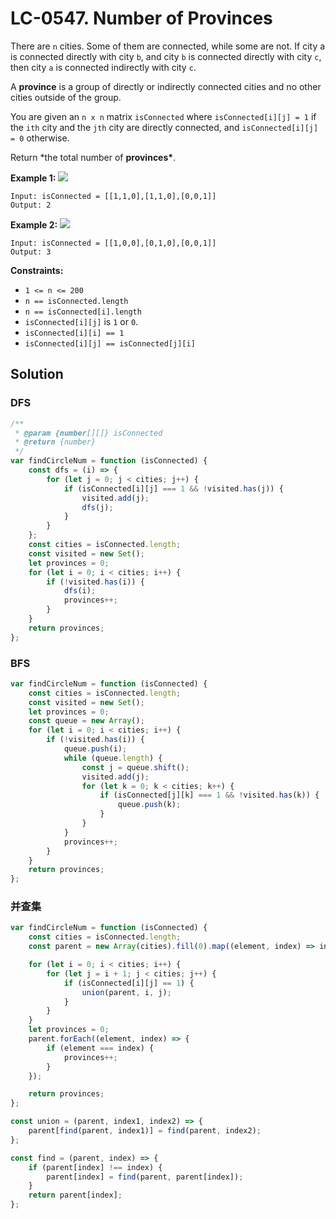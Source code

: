 # LC-0547. Number of Provinces

There are `n` cities. Some of them are connected, while some are not. If city a is connected directly with city `b`, and city `b` is connected directly with city `c`, then city `a` is connected indirectly with city `c`.

A **province** is a group of directly or indirectly connected cities and no other cities outside of the group.

You are given an `n x n` matrix `isConnected` where `isConnected[i][j] = 1` if the `ith` city and the `jth` city are directly connected, and `isConnected[i][j] = 0` otherwise.

Return \*the total number of **provinces\***.

**Example 1:**
![](https://assets.leetcode.com/uploads/2020/12/24/graph1.jpg)

```
Input: isConnected = [[1,1,0],[1,1,0],[0,0,1]]
Output: 2
```

**Example 2:**
![](https://assets.leetcode.com/uploads/2020/12/24/graph2.jpg)

```
Input: isConnected = [[1,0,0],[0,1,0],[0,0,1]]
Output: 3
```

**Constraints:**

-   `1 <= n <= 200`
-   `n == isConnected.length`
-   `n == isConnected[i].length`
-   `isConnected[i][j]` is `1` or `0`.
-   `isConnected[i][i] == 1`
-   `isConnected[i][j] == isConnected[j][i]`

## Solution

### DFS

```javascript
/**
 * @param {number[][]} isConnected
 * @return {number}
 */
var findCircleNum = function (isConnected) {
    const dfs = (i) => {
        for (let j = 0; j < cities; j++) {
            if (isConnected[i][j] === 1 && !visited.has(j)) {
                visited.add(j);
                dfs(j);
            }
        }
    };
    const cities = isConnected.length;
    const visited = new Set();
    let provinces = 0;
    for (let i = 0; i < cities; i++) {
        if (!visited.has(i)) {
            dfs(i);
            provinces++;
        }
    }
    return provinces;
};
```

### BFS

```javascript
var findCircleNum = function (isConnected) {
    const cities = isConnected.length;
    const visited = new Set();
    let provinces = 0;
    const queue = new Array();
    for (let i = 0; i < cities; i++) {
        if (!visited.has(i)) {
            queue.push(i);
            while (queue.length) {
                const j = queue.shift();
                visited.add(j);
                for (let k = 0; k < cities; k++) {
                    if (isConnected[j][k] === 1 && !visited.has(k)) {
                        queue.push(k);
                    }
                }
            }
            provinces++;
        }
    }
    return provinces;
};
```

### 并查集

```javascript
var findCircleNum = function (isConnected) {
    const cities = isConnected.length;
    const parent = new Array(cities).fill(0).map((element, index) => index);

    for (let i = 0; i < cities; i++) {
        for (let j = i + 1; j < cities; j++) {
            if (isConnected[i][j] == 1) {
                union(parent, i, j);
            }
        }
    }
    let provinces = 0;
    parent.forEach((element, index) => {
        if (element === index) {
            provinces++;
        }
    });

    return provinces;
};

const union = (parent, index1, index2) => {
    parent[find(parent, index1)] = find(parent, index2);
};

const find = (parent, index) => {
    if (parent[index] !== index) {
        parent[index] = find(parent, parent[index]);
    }
    return parent[index];
};
```
